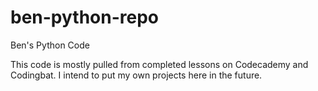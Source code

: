 ben-python-repo
===============

Ben's Python Code

This code is mostly pulled from completed lessons on Codecademy and Codingbat. 
I intend to put my own projects here in the future.
